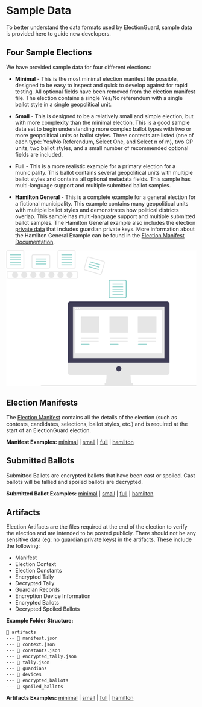 # Sample Data

To better understand the data formats used by ElectionGuard, sample data is provided here to guide new developers.

## Four Sample Elections

We have provided sample data for four different elections:

- **Minimal** - This is the most minimal election manifest file possible, designed to be easy to inspect and quick to develop against for rapid testing. All optional fields have been removed from the election manifest file. The election contains a single Yes/No referendum with a single ballot style in a single geopolitical unit.

- **Small** - This is designed to be a relatively small and simple election, but with more complexity than the minimal election. This is a good sample data set to begin understanding more complex ballot types with two or more geopolitical units or ballot styles. Three contests are listed (one of each type: Yes/No Referendum, Select One, and Select n of m), two GP units, two ballot styles, and a small number of recommended optional fields are included.

- **Full** - This is a more realistic example for a primary election for a municipality. This ballot contains several geopolitical units with multiple ballot styles and contains all optional metadata fields. This sample has multi-language support and multiple submitted ballot samples.

- **Hamilton General** - This is a complete example for a general election for a fictional municipality. This example contains many geopolitical units with multiple ballot styles and demonstrates how political districts overlap. This sample has multi-language support and multiple submitted ballot samples. The Hamilton General example also includes the election [private data][hamilton-election-private] that includes guardian private keys. More information about the Hamilton General Example can be found in the [Election Manifest Documentation][election-manifest-docs].

![Data][data-image]

## Election Manifests

The [Election Manifest][manifest-building] contains all the details of the election (such as contests, candidates, selections, ballot styles, etc.) and is required at the start of an ElectionGuard election.

**Manifest Examples:** [minimal][minimal-election-manifest] | [small][small-election-manifest] | [full][full-election-manifest] | [hamilton][hamilton-election-manifest]

## Submitted Ballots

Submitted Ballots are encrypted ballots that have been cast or spoiled.
Cast ballots will be tallied and spoiled ballots are decrypted.

**Submitted Ballot Examples:** [minimal][minimal-election-ballot] | [small][small-election-ballot] | [full][full-election-ballot] | [hamilton][hamilton-election-ballot]

## Artifacts

Election Artifacts are the files required at the end of the election to verify the election and are intended to be posted publicly. There should not be any sensitive data (eg: no guardian private keys) in the artifacts. These include the following:

- Manifest
- Election Context
- Election Constants
- Encrypted Tally
- Decrypted Tally
- Guardian Records
- Encryption Device Information
- Encrypted Ballots
- Decrypted Spoiled Ballots

**Example Folder Structure:**

```
📂 artifacts
--- 📄 manifest.json
--- 📄 context.json
--- 📄 constants.json
--- 📄 encrypted_tally.json
--- 📄 tally.json
--- 📁 guardians
--- 📁 devices
--- 📁 encrypted_ballots
--- 📁 spoiled_ballots
```

**Artifacts Examples:** [minimal][minimal-election-artifacts] | [small][small-election-artifacts] | [full][full-election-artifacts] | [hamilton][hamilton-election-artifacts]

[data-image]: ../images/undraw/data.svg "Image of computer"

<!-- Links -->
[minimal-election-manifest]: https://github.com/microsoft/electionguard/blob/main/data/minimal/manifest.json
[minimal-election-ballot]: https://github.com/microsoft/electionguard/blob/main/data/minimal/ballots
[minimal-election-artifacts]: https://github.com/microsoft/electionguard/blob/main/data/minimal/artifacts
[small-election-manifest]: https://github.com/microsoft/electionguard/blob/main/data/small/manifest.json
[small-election-ballot]: https://github.com/microsoft/electionguard/blob/main/data/small/ballots
[small-election-artifacts]: https://github.com/microsoft/electionguard/blob/main/data/small/artifacts
[full-election-manifest]: https://github.com/microsoft/electionguard/blob/main/data/full/manifest.json
[full-election-ballot]: https://github.com/microsoft/electionguard/blob/main/data/full/ballots
[full-election-artifacts]: https://github.com/microsoft/electionguard/blob/main/data/full/artifacts
[hamilton-election-manifest]: https://github.com/microsoft/electionguard/blob/main/data/hamilton-general/manifest.json
[hamilton-election-ballot]: https://github.com/microsoft/electionguard/blob/main/data/hamilton-general/ballots
[hamilton-election-artifacts]: https://github.com/microsoft/electionguard/blob/main/data/hamilton-general/artifacts
[hamilton-election-private]: https://github.com/microsoft/electionguard/blob/main/data/hamilton-general/private
[election-manifest-docs]: https://www.electionguard.vote/guide/Election_Manifest/#introducing-hamilton-county-oz

[manifest-building]: ../concepts/Manifest-Building.md